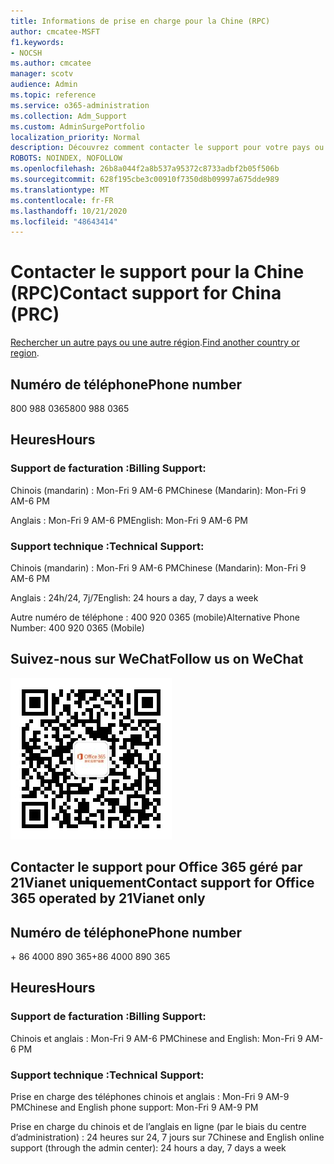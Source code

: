 ```yaml
---
title: Informations de prise en charge pour la Chine (RPC)
author: cmcatee-MSFT
f1.keywords:
- NOCSH
ms.author: cmcatee
manager: scotv
audience: Admin
ms.topic: reference
ms.service: o365-administration
ms.collection: Adm_Support
ms.custom: AdminSurgePortfolio
localization_priority: Normal
description: Découvrez comment contacter le support pour votre pays ou région.
ROBOTS: NOINDEX, NOFOLLOW
ms.openlocfilehash: 26b8a044f2a8b537a95372c8733adbf2b05f506b
ms.sourcegitcommit: 628f195cbe3c00910f7350d8b09997a675dde989
ms.translationtype: MT
ms.contentlocale: fr-FR
ms.lasthandoff: 10/21/2020
ms.locfileid: "48643414"
---
```

# <a name="contact-support-for-china-prc"></a><span data-ttu-id="409c5-103">Contacter le support pour la Chine (RPC)</span><span class="sxs-lookup"><span data-stu-id="409c5-103">Contact support for China (PRC)</span></span>

<span data-ttu-id="409c5-104">[Rechercher un autre pays ou une autre région](../contact-support-for-business-products.md).</span><span class="sxs-lookup"><span data-stu-id="409c5-104">[Find another country or region](../contact-support-for-business-products.md).</span></span>

## <a name="phone-number"></a><span data-ttu-id="409c5-105">Numéro de téléphone</span><span class="sxs-lookup"><span data-stu-id="409c5-105">Phone number</span></span>
<span data-ttu-id="409c5-106">800 988 0365</span><span class="sxs-lookup"><span data-stu-id="409c5-106">800 988 0365</span></span>

## <a name="hours"></a><span data-ttu-id="409c5-107">Heures</span><span class="sxs-lookup"><span data-stu-id="409c5-107">Hours</span></span>
### <a name="billing-support"></a><span data-ttu-id="409c5-108">Support de facturation :</span><span class="sxs-lookup"><span data-stu-id="409c5-108">Billing Support:</span></span>

<span data-ttu-id="409c5-109">Chinois (mandarin) : Mon-Fri 9 AM-6 PM</span><span class="sxs-lookup"><span data-stu-id="409c5-109">Chinese (Mandarin): Mon-Fri 9 AM-6 PM</span></span>

<span data-ttu-id="409c5-110">Anglais : Mon-Fri 9 AM-6 PM</span><span class="sxs-lookup"><span data-stu-id="409c5-110">English: Mon-Fri 9 AM-6 PM</span></span>

### <a name="technical-support"></a><span data-ttu-id="409c5-111">Support technique :</span><span class="sxs-lookup"><span data-stu-id="409c5-111">Technical Support:</span></span>

<span data-ttu-id="409c5-112">Chinois (mandarin) : Mon-Fri 9 AM-6 PM</span><span class="sxs-lookup"><span data-stu-id="409c5-112">Chinese (Mandarin): Mon-Fri 9 AM-6 PM</span></span>

<span data-ttu-id="409c5-113">Anglais : 24h/24, 7j/7</span><span class="sxs-lookup"><span data-stu-id="409c5-113">English: 24 hours a day, 7 days a week</span></span>

<span data-ttu-id="409c5-114">Autre numéro de téléphone : 400 920 0365 (mobile)</span><span class="sxs-lookup"><span data-stu-id="409c5-114">Alternative Phone Number: 400 920 0365 (Mobile)</span></span>

## <a name="follow-us-on-wechat"></a><span data-ttu-id="409c5-115">Suivez-nous sur WeChat</span><span class="sxs-lookup"><span data-stu-id="409c5-115">Follow us on WeChat</span></span>
![Code QR WeChat](../../media/4d8fe09c-1a11-4cd8-be4c-75add8dccddd.jpg)

## <a name="contact-support-for-office-365-operated-by-21vianet-only"></a><span data-ttu-id="409c5-117">Contacter le support pour Office 365 géré par 21Vianet uniquement</span><span class="sxs-lookup"><span data-stu-id="409c5-117">Contact support for Office 365 operated by 21Vianet only</span></span>
## <a name="phone-number"></a><span data-ttu-id="409c5-118">Numéro de téléphone</span><span class="sxs-lookup"><span data-stu-id="409c5-118">Phone number</span></span>
<span data-ttu-id="409c5-119">+ 86 4000 890 365</span><span class="sxs-lookup"><span data-stu-id="409c5-119">+86 4000 890 365</span></span>

## <a name="hours"></a><span data-ttu-id="409c5-120">Heures</span><span class="sxs-lookup"><span data-stu-id="409c5-120">Hours</span></span>
### <a name="billing-support"></a><span data-ttu-id="409c5-121">Support de facturation :</span><span class="sxs-lookup"><span data-stu-id="409c5-121">Billing Support:</span></span>

<span data-ttu-id="409c5-122">Chinois et anglais : Mon-Fri 9 AM-6 PM</span><span class="sxs-lookup"><span data-stu-id="409c5-122">Chinese and English: Mon-Fri 9 AM-6 PM</span></span>

### <a name="technical-support"></a><span data-ttu-id="409c5-123">Support technique :</span><span class="sxs-lookup"><span data-stu-id="409c5-123">Technical Support:</span></span>

<span data-ttu-id="409c5-124">Prise en charge des téléphones chinois et anglais : Mon-Fri 9 AM-9 PM</span><span class="sxs-lookup"><span data-stu-id="409c5-124">Chinese and English phone support: Mon-Fri 9 AM-9 PM</span></span>

<span data-ttu-id="409c5-125">Prise en charge du chinois et de l’anglais en ligne (par le biais du centre d’administration) : 24 heures sur 24, 7 jours sur 7</span><span class="sxs-lookup"><span data-stu-id="409c5-125">Chinese and English online support (through the admin center): 24 hours a day, 7 days a week</span></span>
